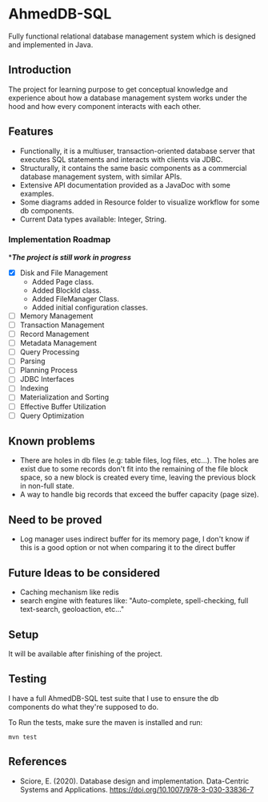 # AhmedDB-SQL
Fully functional relational database management system which is designed and implemented in Java.

## Introduction
The project for learning purpose to get conceptual knowledge and experience about how a database management system works under the hood and how every component interacts with each other.

## Features

- Functionally, it is a multiuser, transaction-oriented database server that executes SQL statements and interacts with clients via JDBC.
- Structurally, it contains the same basic components as a commercial database management system, with similar APIs.
- Extensive API documentation provided as a JavaDoc with some examples.
- Some diagrams added in Resource folder to visualize workflow for some db components.
- Current Data types available: Integer, String.

### Implementation Roadmap
****The project is still work in progress***
- [x] Disk and File Management
  - Added Page class.
  - Added BlockId class.
  - Added FileManager Class.
  - Added initial configuration classes.
- [ ] Memory Management
- [ ] Transaction Management
- [ ] Record Management
- [ ] Metadata Management
- [ ] Query Processing
- [ ] Parsing
- [ ] Planning Process
- [ ] JDBC Interfaces
- [ ] Indexing
- [ ] Materialization and Sorting
- [ ] Effective Buffer Utilization
- [ ] Query Optimization

## Known problems
- There are holes in db files (e.g: table files, log files, etc...). The holes are exist due to some records don't fit into the remaining of the file block space, so a new block is created every time, leaving the previous block in non-full state.
- A way to handle big records that exceed the buffer capacity (page size).

## Need to be proved
- Log manager uses indirect buffer for its memory page, I don't know if this is a good option or not when comparing it to the direct buffer

## Future Ideas to be considered 
- Caching mechanism like redis
- search engine with features like: "Auto-complete, spell-checking, full text-search, geoloaction, etc..."

## Setup
It will be available after finishing of the project.

## Testing
I have a full AhmedDB-SQL test suite that I use to ensure the db components do what they're supposed to do.

To Run the tests, make sure the maven is installed and run:

```shell
mvn test
```

## References
- Sciore, E. (2020). Database design and implementation. Data-Centric Systems and Applications. https://doi.org/10.1007/978-3-030-33836-7 